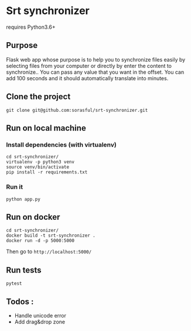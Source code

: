 # Srt synchronizer

requires Python3.6+

## Purpose
Flask web app whose purpose is to help you to synchronize files easily by selecting files from your computer 
or directly by enter the content to synchronize..
You can pass any value that you want in the offset. You can add 100 seconds and it should automatically
translate into minutes.
## Clone the project  
    git clone git@github.com:sorasful/srt-synchronizer.git

## Run on local machine
  ### Install dependencies (with virtualenv)
    cd srt-synchronizer/
    virtualenv -p python3 venv
    source venv/bin/activate
    pip install -r requirements.txt
  ### Run it 
    python app.py
    
## Run on docker
    cd srt-synchronizer/
    docker build -t srt-synchronizer .
    docker run -d -p 5000:5000

Then go to `http://localhost:5000/`

## Run tests
    pytest

## Todos : 

- Handle unicode error
- Add drag&drop zone